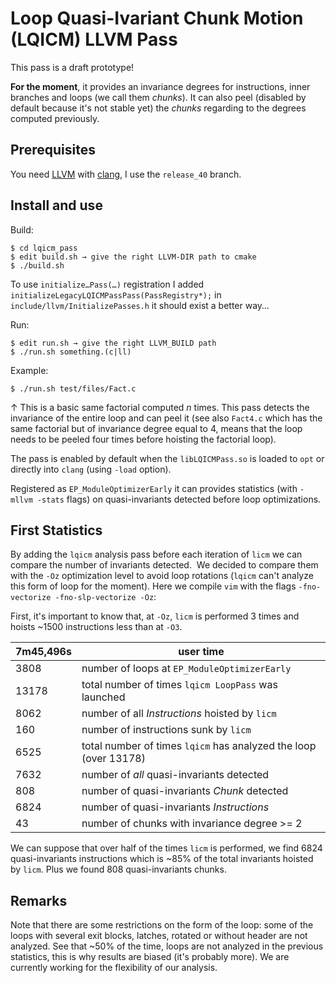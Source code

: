# Loop Quasi-Ivariant Chunk Motion (LQICM) LLVM Pass

This pass is a draft prototype! 

**For the moment**, it provides an invariance degrees for
instructions, inner branches and loops (we call them *chunks*). It can
also peel (disabled by default because it's not stable yet) the
*chunks* regarding to the degrees computed previously.

## Prerequisites

You need [LLVM](http://llvm.org/git/llvm.git) with
[clang](http://llvm.org/git/clang.git), I use the `release_40` branch.

## Install and use

Build:

    $ cd lqicm_pass
    $ edit build.sh → give the right LLVM-DIR path to cmake
    $ ./build.sh

To use `initialize…Pass(…)` registration I added
`initializeLegacyLQICMPassPass(PassRegistry*);` in
`include/llvm/InitializePasses.h` it should exist a better way…

Run:

    $ edit run.sh → give the right LLVM_BUILD path
    $ ./run.sh something.(c|ll)

Example:

    $ ./run.sh test/files/Fact.c

↑ This is a basic same factorial computed *n* times. This pass detects
the invariance of the entire loop and can peel it (see also `Fact4.c`
which has the same factorial but of invariance degree equal to 4,
means that the loop needs to be peeled four times before hoisting the
factorial loop).

The pass is enabled by default when the `libLQICMPass.so` is loaded to
`opt` or directly into `clang` (using `-load` option).

Registered as `EP_ModuleOptimizerEarly` it can provides statistics
(with `-mllvm -stats` flags) on quasi-invariants detected before loop
optimizations.

## First Statistics 

By adding the `lqicm` analysis pass before each iteration of `licm` we
can compare the number of invariants detected. 
We decided to compare them with the `-Oz` optimization level to avoid
loop rotations (`lqicm` can't analyze this form of loop for the
moment).  Here we compile `vim` with the flags `-fno-vectorize
-fno-slp-vectorize -Oz`:

First, it's important to know that, at `-Oz`, `licm` is performed 3
times and hoists ~1500 instructions less than at `-O3`.

7m45,496s | user time
--- | ---
3808 | number of loops at `EP_ModuleOptimizerEarly`
13178 | total number of times `lqicm LoopPass` was launched
8062 | number of all *Instructions* hoisted by `licm`
160 | number of instructions sunk by `licm`
6525 | total number of times `lqicm` has analyzed the loop (over 13178)
7632 | number of *all* quasi-invariants detected
808 | number of quasi-invariants *Chunk* detected
6824 | number of quasi-invariants *Instructions*
43 | number of chunks with invariance degree >= 2

We can suppose that over half of the times `licm` is performed, we
find 6824 quasi-invariants instructions which is ~85% of the total
invariants hoisted by `licm`. Plus we found 808 quasi-invariants
chunks.

## Remarks

Note that there are some restrictions on the form of the loop: some of
the loops with several exit blocks, latches, rotated or without header
are not analyzed.  See that ~50% of the time, loops are not analyzed
in the previous statistics, this is why results are biased (it's
probably more). We are currently working for the flexibility of our
analysis.
